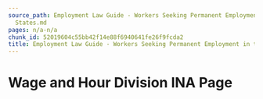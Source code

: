 ```yaml
---
source_path: Employment Law Guide - Workers Seeking Permanent Employment in the United
  States.md
pages: n/a-n/a
chunk_id: 52019604c55bb42f14e88f6940641fe26f9fcda2
title: Employment Law Guide - Workers Seeking Permanent Employment in the United States
---
```

# Wage and Hour Division INA Page
